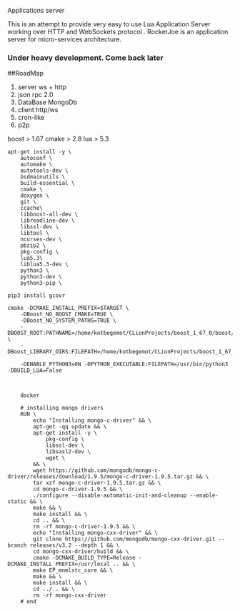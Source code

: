 
Applications server 

This is an attempt to provide very easy to use Lua Application Server working over HTTP and WebSockets  protocol . 
RocketJoe is an application server for micro-services architecture.

### Under heavy development. Come back later

##RoadMap  
1. server ws + http
2. json rpc 2.0
3. DataBase MongoDb
4. client http/ws
5. cron-like
6. p2p


boost > 1.67
cmake > 2.8
lua   > 5.3



    apt-get install -y \
        autoconf \
        automake \
        autotools-dev \
        bsdmainutils \
        build-essential \
        cmake \
        doxygen \
        git \
        ccache\
        libboost-all-dev \
        libreadline-dev \
        libssl-dev \
        libtool \
        ncurses-dev \
        pbzip2 \
        pkg-config \
        lua5.3\
        liblua5.3-dev \
        python3 \
        python3-dev \
        python3-pip \
    
    pip3 install gcovr

    cmake -DCMAKE_INSTALL_PREFIX=$TARGET \
        -DBoost_NO_BOOST_CMAKE=TRUE \
        -DBoost_NO_SYSTEM_PATHS=TRUE \
        -DBOOST_ROOT:PATHNAME=/home/kotbegemot/CLionProjects/boost_1_67_0/boost/ \
        -DBoost_LIBRARY_DIRS:FILEPATH=/home/kotbegemot/CLionProjects/boost_1_67_0/stage/lib/lib
        
        -DENABLE_PYTHON3=ON -DPYTHON_EXECUTABLE:FILEPATH=/usr/bin/python3  -DBUILD_LUA=False
        
        
                 
        docker 
        
        # installing mongo drivers
        RUN \
            echo "Installing mongo-c-driver" && \
            apt-get -qq update && \
            apt-get install -y \
                pkg-config \
                libssl-dev \
                libsasl2-dev \
                wget \
            && \
            wget https://github.com/mongodb/mongo-c-driver/releases/download/1.9.5/mongo-c-driver-1.9.5.tar.gz && \
            tar xzf mongo-c-driver-1.9.5.tar.gz && \
            cd mongo-c-driver-1.9.5 && \
            ./configure --disable-automatic-init-and-cleanup --enable-static && \
            make && \
            make install && \
            cd .. && \
            rm -rf mongo-c-driver-1.9.5 && \
            echo "Installing mongo-cxx-driver" && \
            git clone https://github.com/mongodb/mongo-cxx-driver.git --branch releases/v3.2 --depth 1 && \
            cd mongo-cxx-driver/build && \
            cmake -DCMAKE_BUILD_TYPE=Release -DCMAKE_INSTALL_PREFIX=/usr/local .. && \
            make EP_mnmlstc_core && \
            make && \
            make install && \
            cd ../.. && \
            rm -rf mongo-cxx-driver
        # end
